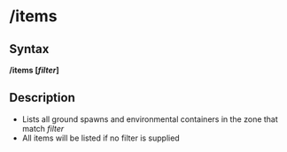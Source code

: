 # /items

## Syntax

**/items [**_**filter**_**]**

## Description

* Lists all ground spawns and environmental containers in the zone that match _filter_
* All items will be listed if no filter is supplied

